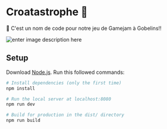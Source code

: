 # Croatastrophe 🐸

🚧 C'est un nom de code pour notre jeu de Gamejam à Gobelins!!

![enter image description here](https://cdn.discordapp.com/attachments/463303122584862721/1125412492693217331/medium-image-Croastastrophe-ALPHA-baf496bb-82b7-4a11-ab34-0a81658c6eaf.png)

## Setup
Download [Node.js](https://nodejs.org/en/download/).
Run this followed commands:

``` bash
# Install dependencies (only the first time)
npm install

# Run the local server at localhost:8080
npm run dev

# Build for production in the dist/ directory
npm run build
```
